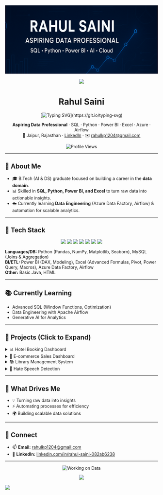<p align="center">
  <img src="https://github.com/Rahul120402/Rahul120402/blob/main/Cover%20Image.png" 
       alt="Rahul Saini — Aspiring Data Professional" 
       style="max-width:100%; height:auto;" />
</p>

<div align="center">

<img src="https://capsule-render.vercel.app/api?type=waving&color=0:00F260,100:0575E6&height=120&section=header"/>

# Rahul Saini

[![Typing SVG](https://readme-typing-svg.herokuapp.com?font=Roboto&size=24&color=00F700&center=true&vCenter=true&width=600&lines=Aspiring+Data+Professional;SQL+%7C+Python+%7C+Power+BI+%7C+Excel+%7C+Azure+%7C+Airflow;Always+Learning+New+Things!)](https://git.io/typing-svg)

**Aspiring Data Professional** · SQL · Python · Power BI · Excel · Azure · Airflow  
📍 Jaipur, Rajasthan · [LinkedIn](https://www.linkedin.com/in/rahul-saini-082ab6238/) · ✉️ rahulkp1204@gmail.com  

![Profile Views](https://komarev.com/ghpvc/?username=Rahul120402&label=Profile%20Views&color=blue&style=flat)

</div>

---

## 👋 About Me
- 🎓 B.Tech (AI & DS) graduate focused on building a career in the **data domain**.  
- 📊 Skilled in **SQL, Python, Power BI, and Excel** to turn raw data into actionable insights.  
- ☁️ Currently learning **Data Engineering** (Azure Data Factory, Airflow) & automation for scalable analytics.  

---

## 🧰 Tech Stack
<p align="center">
  <p align="center">
  <!-- Python -->
  <img src="https://cdn.jsdelivr.net/gh/devicons/devicon/icons/python/python-original.svg" width="50"/>

  <!-- MySQL -->
  <img src="https://cdn.jsdelivr.net/gh/devicons/devicon/icons/mysql/mysql-original-wordmark.svg" width="50"/>

  <!-- Pandas -->
  <img src="https://cdn.jsdelivr.net/gh/devicons/devicon/icons/pandas/pandas-original.svg" width="50"/>

  <!-- NumPy -->
  <img src="https://cdn.jsdelivr.net/gh/devicons/devicon/icons/numpy/numpy-original.svg" width="50"/>

  <!-- Azure -->
  <img src="https://cdn.jsdelivr.net/gh/devicons/devicon/icons/azure/azure-original.svg" width="50"/>

  <!-- Power BI (custom badge since not in devicon) -->
  <img src="https://img.shields.io/badge/Power%20BI-F2C811?style=for-the-badge&logo=powerbi&logoColor=black" height="30"/>

  <!-- Excel (custom badge) -->
  <img src="https://img.shields.io/badge/Excel-217346?style=for-the-badge&logo=microsoft-excel&logoColor=white" height="30"/>
</p>

</p>

**Languages/DB:** Python (Pandas, NumPy, Matplotlib, Seaborn), MySQL (Joins & Aggregation)  
**BI/ETL:** Power BI (DAX, Modeling), Excel (Advanced Formulas, Pivot, Power Query, Macros), Azure Data Factory, Airflow  
**Other:** Basic Java, HTML  

---

## 📚 Currently Learning
- Advanced SQL (Window Functions, Optimization)  
- Data Engineering with Apache Airflow  
- Generative AI for Analytics  

---

## 📂 Projects (Click to Expand)
<details>
  <summary>📊 Hotel Booking Dashboard</summary>
  Tools: Power BI, SQL  
  Features: Occupancy trends, revenue analytics  
  ![Hotel Dashboard](assets/hotel_dashboard.png)
</details>

<details>
  <summary>🛒 E-commerce Sales Dashboard</summary>
  Tools: Power BI, SQL  
  Features: Trend analysis boosted revenue by **15%**  
  ![E-commerce Dashboard](assets/ecommerce_dashboard.png)
</details>

<details>
  <summary>📚 Library Management System</summary>
  Tools: SQL + Frontend  
  Features: Authentication, automated book tracking  
</details>

<details>
  <summary>🤖 Hate Speech Detection</summary>
  Tools: Python (LSTM, BERT)  
  Achieved ~85% accuracy on toxic content classification  
</details>

---

## 🎯 What Drives Me
- 💡 Turning raw data into insights  
- ⚡ Automating processes for efficiency  
- 🌍 Building scalable data solutions   

---

## 🤝 Connect
- 📫 **Email:** [rahulkp1204@gmail.com](mailto:rahulkp1204@gmail.com)  
- 🔗 **LinkedIn:** [linkedin.com/in/rahul-saini-082ab6238](https://www.linkedin.com/in/rahul-saini-082ab6238/)  

---

<p align="center">
  <img src="https://media.giphy.com/media/qgQUggAC3Pfv687qPC/giphy.gif" width="400" alt="Working on Data">
</p>

<p align="center">
  <img src="https://readme-typing-svg.herokuapp.com?font=Fira+Code&size=22&pause=1000&color=F70000&center=true&vCenter=true&width=600&lines=Learning+every+day;One+dataset+at+a+time;Data+is+the+new+oil!" />
</p>

<img src="https://capsule-render.vercel.app/api?type=waving&color=0:00F260,100:0575E6&height=120&section=footer"/>
